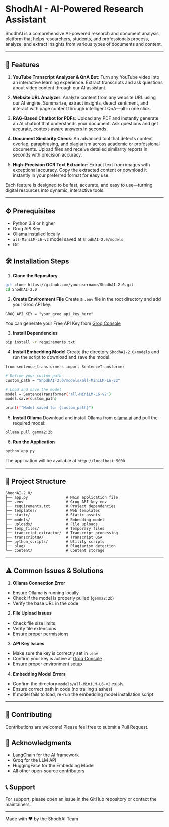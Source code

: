 # ShodhAI - AI-Powered Research Assistant

ShodhAI is a comprehensive AI-powered research and document analysis platform that helps researchers, students, and professionals process, analyze, and extract insights from various types of documents and content.

---

## 🌟 Features

1. **YouTube Transcript Analyzer & QnA Bot**: Turn any YouTube video into an interactive learning experience. Extract transcripts and ask questions about video content through our AI assistant.

2. **Website URL Analyzer**: Analyze content from any website URL using our AI engine. Summarize, extract insights, detect sentiment, and interact with page content through intelligent QnA—all in one click.

3. **RAG-Based Chatbot for PDFs**: Upload any PDF and instantly generate an AI chatbot that understands your document. Ask questions and get accurate, context-aware answers in seconds.

4. **Document Similarity Check**: An advanced tool that detects content overlap, paraphrasing, and plagiarism across academic or professional documents. Upload files and receive detailed similarity reports in seconds with precision accuracy.

5. **High-Precision OCR Text Extractor**: Extract text from images with exceptional accuracy. Copy the extracted content or download it instantly in your preferred format for easy use.

Each feature is designed to be fast, accurate, and easy to use—turning digital resources into dynamic, interactive tools.

---

## ⚙️ Prerequisites
- Python 3.8 or higher  
- Groq API Key 
- Ollama installed locally  
- `all-MiniLM-L6-v2` model saved at `ShodhAI-2.0/models`  
- Git

## 🛠️ Installation Steps

1. **Clone the Repository**
```bash
git clone https://github.com/yourusername/ShodhAI-2.0.git
cd ShodhAI-2.0
```

2. **Create Environment File**
Create a `.env` file in the root directory and add your Groq API key:
```
GROQ_API_KEY = "your_groq_api_key_here"
```
You can generate your Free API Key from [Groq Console](https://console.groq.com/keys)

3. **Install Dependencies**
```bash
pip install -r requirements.txt
```

4. **Install Embedding Model**
Create the directory `ShodhAI-2.0/models` and run the script to download and save the model:
``` bash
from sentence_transformers import SentenceTransformer

# Define your custom path
custom_path = "ShodhAI-2.0/models/all-MiniLM-L6-v2"

# Load and save the model
model = SentenceTransformer('all-MiniLM-L6-v2')
model.save(custom_path)

print(f"Model saved to: {custom_path}")
```
   
5. **Install Ollama**
Download and install Ollama from [ollama.ai](https://ollama.ai) and pull the required model:
```bash
ollama pull gemma2:2b
```

6. **Run the Application**
```bash
python app.py
```
The application will be available at `http://localhost:5000`

---

## 📁 Project Structure
```
ShodhAI-2.0/
├── app.py                 # Main application file
├── .env                   # Groq API key env 
├── requirements.txt       # Project dependencies
├── templates/             # Web templates
├── static/                # Static assets
├── models/                # Embedding model
├── uploads/               # File uploads
├── temp_files/            # Temporary files
├── transcript_extractor/  # Transcript processing
├── transcriptQA/          # Transcript Q&A
├── python_scripts/        # Utility scripts
├── plag/                  # Plagiarism detection
└── content/               # Content storage
```
---

## ⚠️ Common Issues & Solutions

1. **Ollama Connection Error**
- Ensure Ollama is running locally
- Check if the model is properly pulled (`gemma2:2b`)
- Verify the base URL in the code

2. **File Upload Issues**
- Check file size limits
- Verify file extensions
- Ensure proper permissions

3. **API Key Issues**
- Make sure the key is correctly set in `.env`
- Confirm your key is active at [Groq Console](https://console.groq.com/keys)
- Ensure proper environment setup

4. **Embedding Model Errors**
- Confirm the directory `models/all-MiniLM-L6-v2` exists
- Ensure correct path in code (no trailing slashes)
- If model fails to load, re-run the embedding model installation script

---

## 🤝 Contributing
Contributions are welcome! Please feel free to submit a Pull Request.

## 🙏 Acknowledgments
- LangChain for the AI framework
- Groq for the LLM API
- HuggingFace for the Embedding Model
- All other open-source contributors

## 📞 Support
For support, please open an issue in the GitHub repository or contact the maintainers.

---
Made with ❤️ by the ShodhAI Team 
